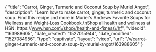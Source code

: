 {
    "title": "Carrot, Ginger, Turmeric and Coconut Soup by Muriel Angot",
    "description": "Learn how to make carrot, ginger, turmeric and coconut soup. Find this recipe and more in Muriel's Andrews Favorite Soups for Wellness and Weight-Loss Cookbook.\nShop all health and wellness at HSN: https:\/\/www.hsn.com\/shop\/health-and-fitness\/hf",
    "videoid": "163988605",
    "date_created": "1527015944",
    "date_modified": "1527084956",
    "type": "captivate",
    "layout": "video",
    "url": "\/v\/carrot-ginger-turmeric-and-coconut-soup-by-muriel-angot\/163988605"
}
